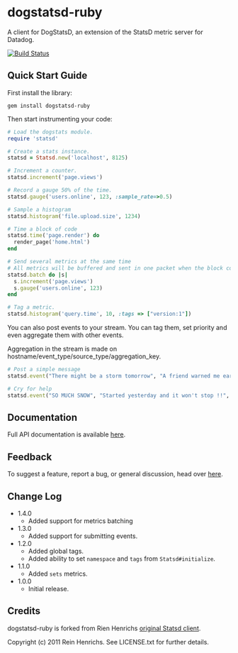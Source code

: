 
dogstatsd-ruby
==============

A client for DogStatsD, an extension of the StatsD metric server for Datadog.

[![Build Status](https://secure.travis-ci.org/DataDog/dogstatsd-ruby.png)](http://travis-ci.org/DataDog/dogstatsd-ruby)

Quick Start Guide
-----------------

First install the library:

    gem install dogstatsd-ruby

Then start instrumenting your code:

``` ruby
# Load the dogstats module.
require 'statsd'

# Create a stats instance.
statsd = Statsd.new('localhost', 8125)

# Increment a counter.
statsd.increment('page.views')

# Record a gauge 50% of the time.
statsd.gauge('users.online', 123, :sample_rate=>0.5)

# Sample a histogram
statsd.histogram('file.upload.size', 1234)

# Time a block of code
statsd.time('page.render') do
  render_page('home.html')
end

# Send several metrics at the same time
# All metrics will be buffered and sent in one packet when the block completes
statsd.batch do |s|
  s.increment('page.views')
  s.gauge('users.online', 123)
end

# Tag a metric.
statsd.histogram('query.time', 10, :tags => ["version:1"])
```

You can also post events to your stream. You can tag them, set priority and even aggregate them with other events.

Aggregation in the stream is made on hostname/event_type/source_type/aggregation_key.

``` ruby
# Post a simple message
statsd.event("There might be a storm tomorrow", "A friend warned me earlier.")

# Cry for help
statsd.event("SO MUCH SNOW", "Started yesterday and it won't stop !!", :alert_type => "error", :tags => ["urgent", "endoftheworld"])
```



Documentation
-------------

Full API documentation is available
[here](http://www.rubydoc.info/github/DataDog/dogstatsd-ruby/master/frames).


Feedback
--------

To suggest a feature, report a bug, or general discussion, head over
[here](http://github.com/DataDog/dogstatsd-ruby/issues/).


Change Log
----------

- 1.4.0
    - Added support for metrics batching
- 1.3.0
    - Added support for submitting events.
- 1.2.0
    - Added global tags.
    - Added ability to set `namespace` and `tags` from `Statsd#initialize`.
- 1.1.0
    - Added `sets` metrics.
- 1.0.0
    - Initial release.


Credits
-------

dogstatsd-ruby is forked from Rien Henrichs [original Statsd
client](https://github.com/reinh/statsd).

Copyright (c) 2011 Rein Henrichs. See LICENSE.txt for
further details.
